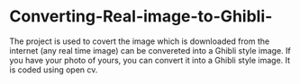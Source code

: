 # Converting-Real-image-to-Ghibli-
The project is used to covert the image which is downloaded from the internet (any real time image) can be convereted into a Ghibli style image. If you have your photo of yours, you can convert it into a  Ghibli style image.
It is coded using open cv.
